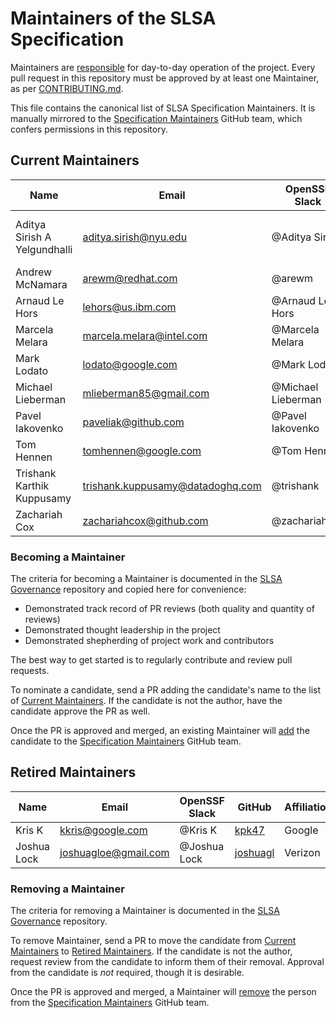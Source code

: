 # Maintainers of the SLSA Specification

Maintainers are [responsible][SLSA Governance] for day-to-day operation of the
project. Every pull request in this repository must be approved by
at least one Maintainer, as per [CONTRIBUTING.md](CONTRIBUTING.md).

This file contains the canonical list of SLSA Specification Maintainers. It is
manually mirrored to the [Specification Maintainers] GitHub team, which confers
permissions in this repository.

## Current Maintainers

<!-- Please keep the list sorted alphabetically by first name. -->
<!-- Remember to add new candidates to the GitHub group. -->

| Name | Email | OpenSSF Slack | GitHub | Affiliation
| --- | --- | --- | --- | ---
| Aditya Sirish A Yelgundhalli | aditya.sirish@nyu.edu | @Aditya Sirish | [adityasaky](https://github.com/adityasaky) | New York University and Bloomberg
| Andrew McNamara | arewm@redhat.com |  @arewm | [arewm](https://github.com/arewm) | Red Hat
| Arnaud Le Hors | lehors@us.ibm.com | @Arnaud Le Hors | [lehors](https://github.com/lehors) | IBM
| Marcela Melara | marcela.melara@intel.com | @Marcela Melara | [marcelamelara](https://github.com/marcelamelara) | Intel
| Mark Lodato | lodato@google.com |  @Mark Lodato | [MarkLodato](https://github.com/MarkLodato) | Google
| Michael Lieberman | mlieberman85@gmail.com | @Michael Lieberman | [mlieberman85](https://github.com/mlieberman85) | Kusari
| Pavel Iakovenko | paveliak@github.com | @Pavel Iakovenko | [paveliak](https://github.com/paveliak) | GitHub
| Tom Hennen | tomhennen@google.com | @Tom Hennen | [TomHennen](https://github.com/TomHennen) | Google
| Trishank Karthik Kuppusamy | trishank.kuppusamy@datadoghq.com | @trishank | [trishankatdatadog](https://github.com/trishankatdatadog) | Datadog
| Zachariah Cox | zachariahcox@github.com | @zachariahcox | [zachariahcox](https://github.com/zachariahcox) | GitHub

### Becoming a Maintainer

The criteria for becoming a Maintainer is documented in the [SLSA Governance]
repository and copied here for convenience:

-   Demonstrated track record of PR reviews (both quality and quantity of reviews)
-   Demonstrated thought leadership in the project
-   Demonstrated shepherding of project work and contributors

The best way to get started is to regularly contribute and review pull requests.

To nominate a candidate, send a PR adding the candidate's name to the list of
[Current Maintainers]. If the candidate is not the author, have the candidate
approve the PR as well.

Once the PR is approved and merged, an existing Maintainer will [add] the
candidate to the [Specification Maintainers] GitHub team.

[add]: https://docs.github.com/en/organizations/organizing-members-into-teams/adding-organization-members-to-a-team

## Retired Maintainers

<!-- Please keep the list sorted alphabetically by first name. -->
<!-- Remember to remove candidates from the GitHub group. -->

| Name | Email | OpenSSF Slack | GitHub | Affiliation
| --- | --- | --- | --- | ---
| Kris K | kkris@google.com | @Kris K | [kpk47](https://github.com/kpk47) | Google
| Joshua Lock | joshuagloe@gmail.com | @Joshua Lock |  [joshuagl](https://github.com/joshuagl) | Verizon

### Removing a Maintainer

The criteria for removing a Maintainer is documented in the [SLSA Governance]
repository.

To remove Maintainer, send a PR to move the candidate from [Current Maintainers]
to [Retired Maintainers]. If the candidate is not the author, request review
from the candidate to inform them of their removal. Approval from the candidate
is *not* required, though it is desirable.

Once the PR is approved and merged, a Maintainer will [remove] the person from
the [Specification Maintainers] GitHub team.

[remove]: https://docs.github.com/en/organizations/organizing-members-into-teams/removing-organization-members-from-a-team

[Current Maintainers]: #current-maintainers
[Retired Maintainers]: #retired-maintainers
[SLSA Governance]: https://github.com/slsa-framework/governance/blob/main/5._Governance.md
[Specification Maintainers]: https://github.com/orgs/slsa-framework/teams/specification-maintainers
